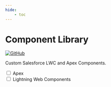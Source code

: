 ```yaml
---
hide:
    - toc
---
```


# Component Library

[![GitHub](https://img.shields.io/badge/GitHub-Public-black?logo=github)](https://github.com/kratapps/component-library)

Custom Salesforce LWC and Apex Components.

<!-- libscript -->
<div class="">
  <div>
    <input
      type="checkbox"
      id="apex"
      name="apex"
      onchange="handleApexFilterChange(this)"
    />
    <label for="apex">Apex</label>
  </div>
  <div>
    <input
      type="checkbox"
      id="lwc"
      name="lwc"
      onchange="handleLwcFilterChange(this)"
    />
    <label for="lwc">Lightning Web Components</label>
  </div>
  <div class="grid cards">
    <ul class="component-list"></ul>
  </div>
  <script async>
    const filter = {
      apex: false,
      lwc: false
    };

    const getComponents = (() => {
      let components;
      return async () => {
        if (!components) {
          components = await (
            await fetch("/component-library/overview/components.json")
          ).json();
        }
        return components;
      };
    })();

    const card = ({ name, href, img, type, category, description }) => {
      const categoryLower = (category ?? "service").toLowerCase();
      const badgeColor =
        type.toLowerCase() === "apex"
          ? "darkblue"
          : categoryLower === "component"
          ? "blue"
          : "yellow";
      return `<li>
            <a href="${href}">
                <!--p>
                    <img alt="${name}" src="${img}">
                </p>
                <hr-->
                <div style="display: flex; justify-content: space-between;">
                    <strong>
                        <div>${name}</div>
                    </strong>
                    <div>
                      <img alt="${name}" src="https://img.shields.io/badge/${type.toUpperCase()}-${categoryLower}-${badgeColor}">
                    </div>
                </div>
                <p>${description}</p>
            </a>
        </li>`;
    };

    const refresh = async () => {
      const someFilterEnabled = [filter.apex, filter.lwc].some((it) => it);
      const ul = document.querySelector(".component-list");
      ul.innerHTML = (await getComponents())
        .filter((it) => !someFilterEnabled || filter[it.type])
        .map((it) => card(it))
        .join("");
    };

    function handleApexFilterChange() {
      filter.apex = !filter.apex;
      refresh();
    }

    function handleLwcFilterChange() {
      filter.lwc = !filter.lwc;
      refresh();
    }

    (async () => {
      refresh();
    })();

  </script>
</div>
<!-- libscriptstop -->
